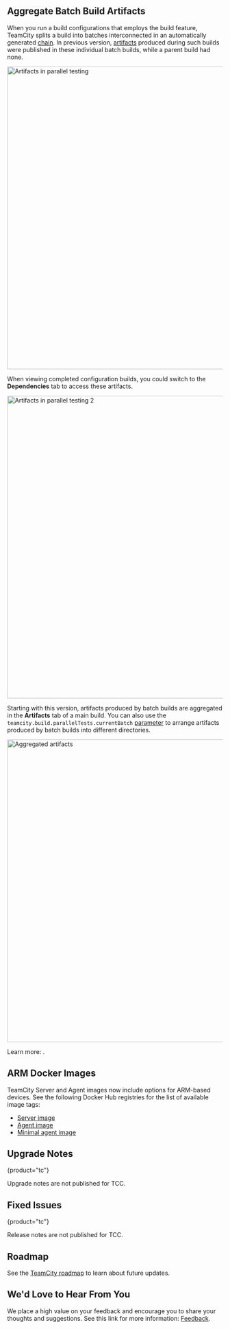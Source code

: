 [//]: # (title: What's New in TeamCity 2023.07)
[//]: # (auxiliary-id: What's New in TeamCity 2023.07;What's New in TeamCity)

## Aggregate Batch Build Artifacts

When you run a build configurations that employs the [](parallel-tests.md) build feature, TeamCity splits a build into batches interconnected in an automatically generated [chain](build-chain.md). In previous version, [artifacts](build-artifact.md) produced during such builds were published in these individual batch builds, while a parent build had none.

<img src="dk-artifacts-parallelTestsMain.png" width="706" alt="Artifacts in parallel testing"/>

When viewing completed configuration builds, you could switch to the **Dependencies** tab to access these artifacts.

<img src="dk-artifacts-parallelTests.png" width="706" alt="Artifacts in parallel testing 2"/>

Starting with this version, artifacts produced by batch builds are aggregated in the **Artifacts** tab of a main build. You can also use the `teamcity.build.parallelTests.currentBatch` [parameter](configuring-build-parameters.md) to arrange artifacts produced by batch builds into different directories.

<img src="dk-artifacts-parallelBuildAggregate.png" width="706" alt="Aggregated artifacts"/>


Learn more: [](parallel-tests.md#Publish+Artifacts+Produced+By+Batch+Builds).

## ARM Docker Images

TeamCity Server and Agent images now include options for ARM-based devices. See the following Docker Hub registries for the list of available image tags:

* [Server image](https://hub.docker.com/r/jetbrains/teamcity-server/tags)
* [Agent image](https://hub.docker.com/r/jetbrains/teamcity-agent/tags)
* [Minimal agent image](https://hub.docker.com/r/jetbrains/teamcity-minimal-agent/tags)

## Upgrade Notes
{product="tc"}

Upgrade notes are not published for TCC.

## Fixed Issues
{product="tc"}

Release notes are not published for TCC.



## Roadmap

See the [TeamCity roadmap](https://www.jetbrains.com/teamcity/roadmap/#teamcity-roadmap) to learn about future updates.

## We'd Love to Hear From You


We place a high value on your feedback and encourage you to share your thoughts and suggestions. See this link for more information: [Feedback](feedback.md).
